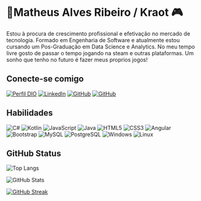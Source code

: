 # 💾Matheus Alves Ribeiro / Kraot 🎮


Estou à procura de crescimento
profissional e efetivação no
mercado de tecnologia.
Formado em Engenharia de
Software e atualmente estou cursando um Pos-Graduação em Data Science e Analytics. No meu tempo livre gosto de passar o tempo jogando na steam e outras plataformas. Um sonho que tenho no futuro é fazer meus proprios jogos!
## Conecte-se comigo
[![Perfil DIO](https://img.shields.io/badge/-Perfil%20%20DIO-30A3DC?style=for-the-badge)](https://web.dio.me/users/kraot07?tab=achievements)
[![LinkedIn](https://img.shields.io/badge/LinkedIn-0077B5?style=for-the-badge&logo=linkedin&logoColor=white)](https://www.linkedin.com/in/matheus-alves-ribeiro/)
[![GitHub](https://img.shields.io/badge/GitHub-333333?style=for-the-badge&logo=github&logoColor=white)](https://github.com/Kraot)
[![GitHub](https://img.shields.io/badge/Steam-100000?style=for-the-badge&logo=steam&logoColor=white)]()
## Habilidades
![C#](https://img.shields.io/badge/C%23-239120?style=for-the-badge&logo=c-sharp&logoColor=white)
![Kotlin](https://img.shields.io/badge/Kotlin-0095D5?&style=for-the-badge&logo=kotlin&logoColor=white)
![JavaScript](https://img.shields.io/badge/JavaScript-F7DF1E?style=for-the-badge&logo=javascript&logoColor=black)
![Java](https://img.shields.io/badge/java-%23ED8B00.svg?style=for-the-badge&logo=openjdk&logoColor=white)
![HTML5](https://img.shields.io/badge/HTML5-E34F26?style=for-the-badge&logo=html5&logoColor=white)
![CSS3](https://img.shields.io/badge/CSS3-1572B6?style=for-the-badge&logo=css3&logoColor=white)
![Angular](https://img.shields.io/badge/Angular-DD0031?style=for-the-badge&logo=angular&logoColor=white)
![Bootstrap](https://img.shields.io/badge/-boostrap-0D1117?style=for-the-badge&logo=bootstrap&labelColor=0D1117)
![MySQL](https://img.shields.io/badge/MySQL-00000F?style=for-the-badge&logo=mysql&logoColor=white)
![PostgreSQL](https://img.shields.io/badge/PostgreSQL-000?style=for-the-badge&logo=postgresql)
![Windows](https://img.shields.io/badge/Windows-000?style=for-the-badge&logo=windows&logoColor=2CA5E0)
![Linux](https://img.shields.io/badge/Linux-000?style=for-the-badge&logo=linux&logoColor=FCC624)
## GitHub Status

![Top Langs](https://github-readme-stats-git-masterrstaa-rickstaa.vercel.app/api/top-langs/?username=kraot&layout=compact&bg_color=000&border_color=30A3DC&title_color=E94D5F&text_color=FFF)

![GitHub Stats](https://github-readme-stats.vercel.app/api?username=kraot&theme=transparent&bg_color=000&border_color=30A3DC&show_icons=true&icon_color=30A3DC&title_color=E94D5F&text_color=FFF)


[![GitHub Streak](https://streak-stats.demolab.com/?user=kraot&theme=bear&background=000&border=30A3DC&dates=FFF)](https://git.io/streak-stats)
